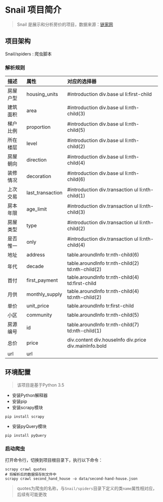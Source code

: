 # Snail 项目简介
> Snail 是展示和分析房价的项目，数据来源：[链家网](http://sh.lianjia.com/)

## 项目架构
Snail/spiders : 爬虫脚本
####
### 解析规则
| 描述|属性| 对应的选择器|
| :--|:---|:---------|
|房屋户型 |housing_units | #introduction div.base ul li:first-child|
|建筑面积 | area | #introduction div.base ul li:nth-child(3) |
|梯户比例 | proportion | #introduction div.base ul li:nth-child(5) |
|所在楼层 | level | #introduction div.base ul li:nth-child(2)|
|房屋朝向 | direction| #introduction div.base ul li:nth-child(4) |
|装修情况 | decoration| #introduction div.base ul li:nth-child(6)|
|上次交易 | last_transaction| #introduction div.transaction ul li:nth-child(1)|
|房本年限 | age_limit | #introduction div.transaction ul li:nth-child(3)|
|房屋类型 | type | #introduction div.transaction ul li:nth-child(2) |
|是否惟一 | only | #introduction div.transaction ul li:nth-child(4) |
|地址 | address | table.aroundInfo tr:nth-child(6)|
|年代 | decade | table.aroundInfo tr:nth-child(2) td:nth-child(2)|
|首付 | first_payment | table.aroundInfo tr:nth-child(4) td:first-child|
|月供 | monthly_supply |table.aroundInfo tr:nth-child(4) td:nth-child(2)|
|单价 | unit_price| table.aroundInfo tr:first-child|
|小区 |community | table.aroundInfo tr:nth-child(5)|
|房源编号 | id| table.aroundInfo tr:nth-child(7) td:nth-child(1)|
|总价 | price| div.content div.houseInfo div.price div.mainInfo.bold|
|url | url ||

## 环境配置
> 该项目是基于Python 3.5

* 安装Python解释器
* 安装pip
* 安装scrapy模块

```shell
pip install scrapy
```
* 安装pyQuery模块

```shell
pip install pyQuery
```

### 启动爬虫
打开命令行，切换到项目根目录下，执行以下命令：

```shell
scrapy crawl quotes
# 将解析后的数据保存到文件中
scrapy crawl second_hand_house -o data/second-hand-house.json
```
> quotes为爬虫的名称，与`Snail/spiders`目录下定义的类`name`属性相对应，后续有可能更改